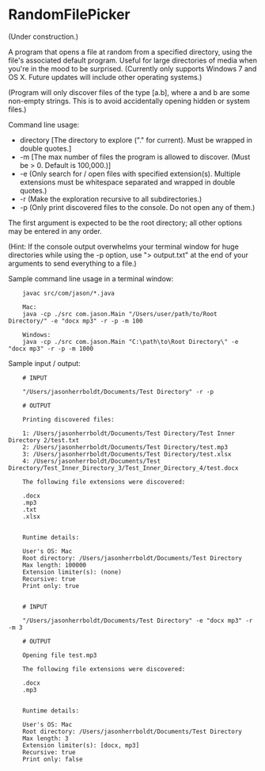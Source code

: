 # RandomFilePicker
(Under construction.)

A program that opens a file at random from a specified directory, using the file's associated default program. Useful for large directories of media when you're in the mood to be surprised. (Currently only supports Windows 7 and OS X. Future updates will include other operating systems.)

(Program will only discover files of the type [a.b], where a and b are some non-empty strings. This is to avoid accidentally opening hidden or system files.)

Command line usage:
* directory [The directory to explore ("." for current). Must be wrapped in double quotes.]
* -m [The max number of files the program is allowed to discover. (Must be > 0. Default is 100,000.)]
* -e (Only search for / open files with specified extension(s). Multiple extensions must be whitespace separated and wrapped in double quotes.)
* -r (Make the exploration recursive to all subdirectories.)
* -p (Only print discovered files to the console. Do not open any of them.)

The first argument is expected to be the root directory; all other options may be entered in any order.

(Hint: If the console output overwhelms your terminal window for huge directories while using the -p option, use "> output.txt" at the end of your arguments to send everything to a file.)

Sample command line usage in a terminal window:

        javac src/com/jason/*.java

        Mac:
        java -cp ./src com.jason.Main "/Users/user/path/to/Root Directory/" -e "docx mp3" -r -p -m 100

        Windows:
        java -cp ./src com.jason.Main "C:\path\to\Root Directory\" -e "docx mp3" -r -p -m 1000

Sample input / output:

        # INPUT

        "/Users/jasonherrboldt/Documents/Test Directory" -r -p

        # OUTPUT

        Printing discovered files:

        1: /Users/jasonherrboldt/Documents/Test Directory/Test Inner Directory 2/test.txt
        2: /Users/jasonherrboldt/Documents/Test Directory/test.mp3
        3: /Users/jasonherrboldt/Documents/Test Directory/test.xlsx
        4: /Users/jasonherrboldt/Documents/Test Directory/Test_Inner_Directory_3/Test_Inner_Directory_4/test.docx

        The following file extensions were discovered:

        .docx
        .mp3
        .txt
        .xlsx


        Runtime details:

        User's OS: Mac
        Root directory: /Users/jasonherrboldt/Documents/Test Directory
        Max length: 100000
        Extension limiter(s): (none)
        Recursive: true
        Print only: true


        # INPUT

        "/Users/jasonherrboldt/Documents/Test Directory" -e "docx mp3" -r -m 3

        # OUTPUT

        Opening file test.mp3

        The following file extensions were discovered:

        .docx
        .mp3


        Runtime details:

        User's OS: Mac
        Root directory: /Users/jasonherrboldt/Documents/Test Directory
        Max length: 3
        Extension limiter(s): [docx, mp3]
        Recursive: true
        Print only: false